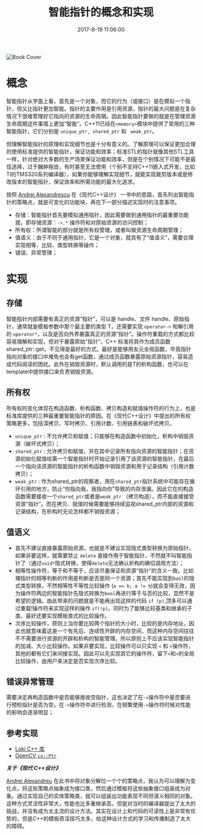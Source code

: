 ﻿---
title: 智能指针的概念和实现
date: 2017-8-19 11:06:00
categories:
- 软件
- C++
tags:
- 读书笔记
- C++
- 软件设计
---

![Book Cover](/images/modern_cpp_design.jpg)

# 概念

智能指针从字面上看，首先是一个对象，而它的行为（或接口）是在模拟一个指针，但又比指针更加智能。指针的主要作用是引用资源，指针的最大问题是在复杂情况下很难管理好它指向的资源的生命周期。因此智能指针要做的就是在管理资源生命周期这件事情上更加“智能”。C\+\+11已经在```<memory>```模块中提供了常用的三种智能指针，它们分别是 ``` unique_ptr, shared_ptr ``` 和 ``` weak_ptr```。 
<!-- more -->
但理解智能指针的原理和实现细节也是十分有意义的。了解原理可以保证更加合理的使用标准提供的智能指针，保证功能和效率；标准STL的指针就像其他STL工具一样，针对绝对大多数的生产场景保证功能和效率，但是在个别情况下可能不是最佳选择，过于臃肿拖沓，有时甚至无法使用（个别不支持C++11嵌入式开发，比如TI的TMS320系列编译器），如果你能够理解实现细节，就能实现裁剪版本或是修改版本的智能指针，保证效率和所需功能的最大化追求。

按照 [Andrei Alexandrescu][1] 在《现代C\+\+设计》 一书中的思路，首先列出智能指针的策略点，就是可变化的功能块，再在下一部分描述实现时的注意事项。
- 存储：智能指针首先要模拟通用指针，因此需要做到通用指针的最重要功能就，即存储资源：```->,*``` 操作符和对原始资源的访问控制；
- 所有权：所谓智能的部分就是所有权管理，或者叫做资源生命周期管理；
- 值语义：由于不同于通用指针，它是一个对象，就具有了“值语义”，需要合理实现相等、比较、类型转换等操作；
- 错误、异常管理；

# 实现

## 存储
智能指针内部需要有真正的资源“指针”，可以是 handle、文件 handle、原始指针，通常就是模板参数中那个最主要的类型 T，还需要实现 ```operator->``` 和解引用的 ```operator*```，以及是否向外界暴露真正的资源“指针”。操作符重载的方式都比较容易理解和实现，但对于暴露原始“指针”，C++ 标准将其作为成员函数shared_ptr::get，不见得是最好的方式。最好是能够用友元全局函数，毕竟指针指向对象的接口中难免也会有get函数，通过成员函数暴露原始资源指针，容易造成代码阅读的困扰。此外在销毁资源时，默认调用的是T的析构函数，也可以在template中提供接口来负责销毁资源。

## 所有权
所有权的变化体现在构造函数、析构函数、拷贝构造和赋值操作符的行为上，也是标准库提供的三种最重要智能指针的原因。在《现代C++设计》中提出的所有权策略更多，包括深拷贝、写时拷贝、引用计数、引用链表和破坏式拷贝。

- ```unique_ptr``` : 不允许拷贝和赋值；只能够在构造函数中初始化，析构中销毁资源（破坏式拷贝）；
- ```shared_ptr``` : 允许拷贝和赋值，并在其中记录所有指向资源的智能指针；在资源初始化赋值给第一个智能指针时开始记录引用了该资源的智能指针，在最后一个指向该资源的智能指针的析构函数中销毁资源和用于记录结构（引用计数拷贝）；
- ```weak_ptr``` : 作为shared_ptr的观察者，用在```shared_ptr```指针系统中可能存在循环引用的地方，防止“你指向我，我指向你”导致的内存泄漏。因此它在的构造函数需要接收一个```shared_ptr```或者是```weak_ptr``` （拷贝构造），而不能直接接受资源“指针”。而在拷贝、赋值时候需要能够持续监视shared_ptr内部的资源和记录结构，在析构时无论怎样都不销毁资源；

## 值语义
- 首先不建议直接暴露原始资源，也就是不建议实现隐式类型转换为原始指针。如果非要这样，就需要禁止 ```delete``` 直接作用于智能指针，不然就不叫智能指针了（通过```void*```隐式转换，使得```delete```无法确认析构的确切调用方法）；
- 相等性操作符，等于和不等于，应该尽量保证和资源“指针”的含义一致。比如裸指针的相等判断的作用是判断是否是同一个资源；首先不能实现到```bool```的隐式类型转换，不然相等性不等性比较操作 (```a == b; a != b```)就会变得无效，因为操作符两边的智能指针先隐式转换为```bool```再进行等于与否的比较，显然不是希望的逻辑。由此带来的问题就是不能再出现这样的代码 ```if (p)```,顶多可以通过重载!操作符来实现这样的操作 ```if(!p)```。同时为了能够比较基类和继承的子类，最好还要实现模板类式的比较操作。
- 次序比较操作，原则上当你要比较两个指针的大小时，比较的是内存地址，因此也就意味着这是一个有先后、连续性开辟的内存空间，而这种内存空间往往不不需要进行资源的开辟和析构的智能管理。所以原则上不应该实现智能指针的加减、大小比较操作。如果非要实现，比较操作可以只实现 ```<``` 和 ```>```操作符，其他的都有它们来间接实现。因此可以先实现其它的操作符，留下```<```和```>```的全局比较操作，由用户来决定是否实现次序比较。

## 错误异常管理
需要决定再构造函数中是否能够接收空指针，这也决定了在```->```操作符中是否要进行预检指针是否为空。在```->```操作符中进行检测，在频繁使用```->```操作符时候对性能的影响会逐渐明显；

## 参考实现

- [Loki C\+\+ 库][2]
- [OpenCV ```cv::Ptr```][3]


**_关于《现代 C\+\+设计》_**


[Andrei Alexandreu][1] 在此书中将对象分解位一个个的策略点，我认为可以理解为变化点，将这些策略点抽象成为接口类，然后通过模板将这些抽象接口组装成为对象。通过实现自己的实体策略类，就可以组装出功能表现不同但语义相同的对象。这种方式灵活性非常大，性能也比多重继承高，但是对当时的编译器提出了太大的挑战，并没有成为太主流的设计方法。其实在设计上和代码的可读性上是非常有优势的，但是C++的模板奇淫技巧太多，给这种设计方式的学习和传播制造了太大的障碍。


[1]: http://erdani.com/
[2]: http://loki-lib.sourceforge.net/
[3]: https://github.com/opencv/opencv/blob/master/modules/core/include/opencv2/core/cvstd.hpp